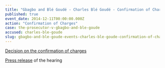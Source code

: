 ```yaml
---
title: "Gbagbo and Blé Goudé - Charles Blé Goudé - Confirmation of Charges"
published: true
event_date: 2014-12-11T00:00:00.000Z
action: "Confirmation of Charges"
case: the-prosecutor-v-gbagbo-and-ble-goude
accused: charles-ble-goude
slug: gbagbo-and-ble-goude-events-charles-ble-goude-confirmation-of-charges
---
```


[Decision on the confirmation of charges](http://www.icc-cpi.int/iccdocs/doc/doc1783399.pdf)

[Press release](https://www.icc-cpi.int/en_menus/icc/press%20and%20media/press%20releases/Pages/pr1076.aspx) of the hearing
